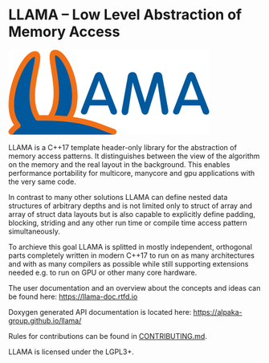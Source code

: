 LLAMA – Low Level Abstraction of Memory Access
==============================================

![LLAMA](documentation/images/logo_400x169.png)

LLAMA is a C++17 template header-only library for the abstraction of memory
access patterns. It distinguishes between the view of the algorithm on
the memory and the real layout in the background. This enables performance
portability for multicore, manycore and gpu applications with the very same code.

In contrast to many other solutions LLAMA can define nested data structures of
arbitrary depths and is not limited only to struct of array and array of struct
data layouts but is also capable to explicitly define padding, blocking,
striding and any other run time or compile time access pattern simultaneously.

To archieve this goal LLAMA is splitted in mostly independent, orthogonal parts
completely written in modern C++17 to run on as many architectures and with as
many compilers as possible while still supporting extensions needed e.g. to run
on GPU or other many core hardware.

The user documentation and an overview about the concepts and ideas can be found
here:
https://llama-doc.rtfd.io

Doxygen generated API documentation is located here:
https://alpaka-group.github.io/llama/

Rules for contributions can be found in [CONTRIBUTING.md](CONTRIBUTING.md).

LLAMA is licensed under the LGPL3+.
